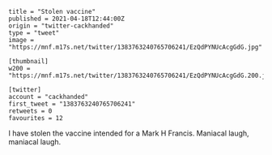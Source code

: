 ```
title = "Stolen vaccine"
published = 2021-04-18T12:44:00Z
origin = "twitter-cackhanded"
type = "tweet"
image = "https://mnf.m17s.net/twitter/1383763240765706241/EzQdPYNUcAcgGdG.jpg"

[thumbnail]
w200 = "https://mnf.m17s.net/twitter/1383763240765706241/EzQdPYNUcAcgGdG.200.jpg"

[twitter]
account = "cackhanded"
first_tweet = "1383763240765706241"
retweets = 0
favourites = 12
```

I have stolen the vaccine intended for a Mark H Francis. Maniacal laugh, maniacal laugh.

<p class='image'><img src='https://mnf.m17s.net/twitter/1383763240765706241/EzQdPYNUcAcgGdG.jpg' alt=''></p>

